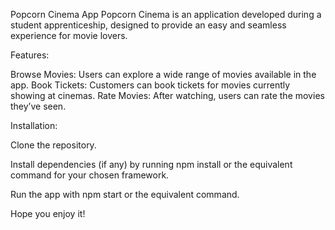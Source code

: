 Popcorn Cinema App
Popcorn Cinema is an application developed during a student apprenticeship, designed to provide an easy and seamless experience for movie lovers.

Features:

Browse Movies: Users can explore a wide range of movies available in the app.
Book Tickets: Customers can book tickets for movies currently showing at cinemas.
Rate Movies: After watching, users can rate the movies they’ve seen.

Installation:

Clone the repository.

Install dependencies (if any) by running npm install or the equivalent command for your chosen framework.

Run the app with npm start or the equivalent command.

Hope you enjoy it!
